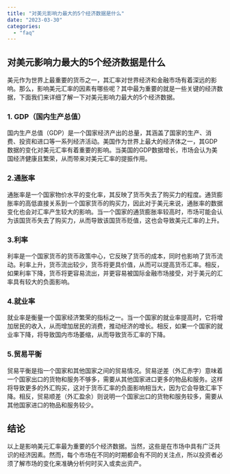 ```yaml
---
title: "对美元影响力最大的5个经济数据是什么"
date: "2023-03-30"
categories: 
  - "faq"
---
```


## 对美元影响力最大的5个经济数据是什么

美元作为世界上最重要的货币之一，其汇率对世界经济和金融市场有着深远的影响。那么，影响美元汇率的因素有哪些呢？其中最为重要的就是一些关键的经济数据，下面我们来详细了解一下对美元影响力最大的5个经济数据。

### 1\. GDP（国内生产总值）

国内生产总值（GDP）是一个国家经济产出的总量，其涵盖了国家的生产、消费、投资和进口等一系列经济活动。美国作为世界上最大的经济体之一，其GDP数据的变化对美元汇率有着重要的影响。当美国的GDP数据增长，市场会认为美国经济健康且繁荣，从而带来对美元汇率的提振作用。

### 2.通胀率

通胀率是一个国家物价水平的变化率，其反映了货币失去了购买力的程度。通货膨胀率的高低直接关系到一个国家货币的购买力，因此对于美元来说，通胀率的数据变化也会对汇率产生较大的影响。当一个国家的通货膨胀率较高时，市场可能会认为该国货币失去了购买力，从而导致该国货币贬值，这也会导致美元汇率的上升。

### 3.利率

利率是一个国家货币的货币政策中心，它反映了货币的成本，同时也影响了货币流动。利率上升，货币流出较少，货币将更具价值，从而可以提高货币汇率。相反，如果利率下降，货币将更容易流出，并更容易被国际金融市场接受，对于美元的汇率具有较大的负面影响。

### 4.就业率

就业率是衡量一个国家经济繁荣的指标之一。当一个国家的就业率提高时，它将增加居民的收入，从而增加居民的消费，推动经济的增长。相反，如果一个国家的就业率下降，将导致国内市场萎缩，从而导致货币汇率的下降。

### 5.贸易平衡

贸易平衡是指一个国家和其他国家之间的贸易情况。贸易逆差（外汇赤字）意味着一个国家出口的货物和服务不够多，需要从其他国家进口更多的物品和服务。这样将导致更多的外汇购买，这对于货币汇率的负面影响相当大，因为它会导致汇率下降。相反，贸易顺差（外汇盈余）则说明一个国家出口的货物和服务较多，需要从其他国家进口的物品和服务较少。

## 结论

以上是影响美元汇率最为重要的5个经济数据。当然，这些是在市场中具有广泛共识的经济因素。然而，每个市场在不同的时期都会有不同的关注点，所以投资者必须了解市场的变化来准确分析何时买入或卖出资产。
